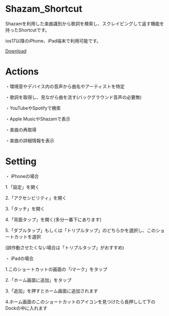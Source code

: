 # Shazam_Shortcut
Shazamを利用した楽曲識別から歌詞を検索し、スクレイピングして返す機能を持ったShortcutです。

ios17以降のiPhone、iPad端末で利用可能です。

[Download](https://github.com/v1x4y/Shazam_Shortcut/releases/latest)

# Actions
・環境音やデバイス内の音声から曲名やアーティストを特定

・歌詞を取得し、見ながら曲を流す(バックグラウンド音声の必要無)

・YouTubeやSpotifyで検索

・Apple MusicやShazamで表示

・楽曲の再取得

・楽曲の詳細情報を表示

# Setting
・ iPhoneの場合

1.「設定」を開く

2.「アクセシビリティ」を開く

3.「タッチ」を開く

4.「背面タップ」を開く(多分一番下にあります)

5.「ダブルタップ」もしくは「トリプルタップ」のどちらかを選択し、このショートカットを選択

(誤作動させたくない場合は「トリプルタップ」がおすすめ)


・ iPadの場合

1.このショートカットの画面の「ℹ️マーク」をタップ

2.「ホーム画面に追加」をタップ

3.「追加」を押すとホーム画面に追加されます

4.ホーム画面のこのショートカットのアイコンを見つけたら長押しして下のDockの中に入れます

